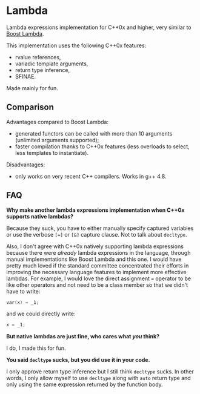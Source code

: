 Lambda
======

Lambda expressions implementation for C++0x and higher, very similar to [Boost Lambda](http://www.boost.org/doc/libs/1_54_0/doc/html/lambda.html).

This implementation uses the following C++0x features:
- rvalue references,
- variadic template arguments,
- return type inference,
- SFINAE.

Made mainly for fun.

Comparison
----------

Advantages compared to Boost Lambda:
* generated functors can be called with more than 10 arguments (unlimited arguments supported);
* faster compilation thanks to C++0x features (less overloads to select, less templates to instantiate).

Disadvantages:
* only works on very recent C++ compilers. Works in g++ 4.8.

FAQ
---

**Why make another lambda expressions implementation when C++0x supports native lambdas?**

Because they suck, you have to either manually specify captured variables or use the verbose `[=]` or `[&]` capture clause. Not to talk about `decltype`.

Also, I don't agree with C++0x natively supporting lambda expressions because there were _already_ lambda expressions in the language, through manual implementations like Boost Lambda and this one. I would have pretty much loved if the standard committee concentrated their efforts in improving the necessary language features to implement more effective lambdas. For example, I would love the direct assignment `=` operator to be like other operators and not need to be a class member so that we didn't have to write:

```C++
var(x) = _1;
```

and we could directly write:

```C++
x = _1;
```

**But native lambdas are just fine, who cares what _you_ think?**

I do, I made this for fun.

**You said `decltype` sucks, but you did use it in your code.**

I only approve return type inference but I still think `decltype` sucks. In other words, I only allow myself to use `decltype` along with `auto` return type and only using the same expression returned by the function body.

